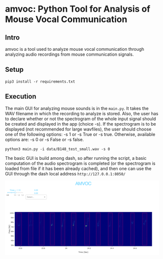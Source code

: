 # amvoc: Python Tool for Analysis of Mouse Vocal Communication

## Intro
amvoc is a tool used to analyze mouse vocal communication through analyzing
 audio recordings from mouse communication signals.
 
## Setup
```
pip3 install -r requirements.txt
``` 

## Execution
The main GUI for analyzing mouse sounds is in the `main.py`. 
It takes the WAV filename in which the recording to analyze is stored.
Also, the user has to declare whether or not the spectrogram of the whole input signal 
should be created and displayed in the app (choice -s). If the spectrogram is to be displayed
(not recommended for large wavfiles),
the user should choose one of the following options: -s 1 or -s True or -s true.
Otherwise, available options are: -s 0 or -s False or -s false.

```
python3 main.py -i data/B148_test_small.wav -s 0
```

The basic GUI is build among dash, so after running the script, a 
basic computation of the audio spectrogram is completed (or the spectrogram 
is loaded from file if it has been already cached), and then one can use the 
GUI through the dash local address `http://127.0.0.1:8050/`

![execution example](screenshot.png "execution example")


